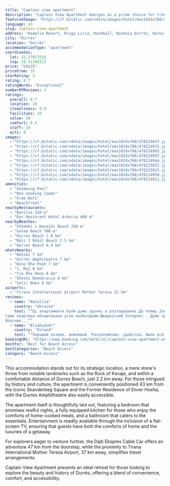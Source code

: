 ```yaml
---
title: "Captain view apartment"
description: "Captain View Apartment emerges as a prime choice for travelers seeking comfort and convenience in Durrës."
featuredImage: "https://cf.bstatic.com/xdata/images/hotel/max1024x768/478224837.jpg?k=18b7e1279b6464ea936e8573cd336dd25bc5c2d3fb9a817da7c7e59ad195d6b8&o=&hp=1"
language: en
slug: captain-view-apartment
address: "Kamelia Resort, Rruga Liria, Rashbull, Bashkia Durrës, Qarku i Durrësit, Shqipëria Veriore, 2021, Shqipëria resort kamelia 3 floor 7, 2021 Durrës, Albania"
city: "Durrës"
location: "Durrës"
accommodationType: "apartment"
coordinates:
  lat: 41.27037616
  lng: 19.51394122
price: "US$35"
priceFrom: 35
starRating: 3
rating: 9.7
ratingWords: "Exceptional"
numberOfReviews: 4
ratings:
  overall: 9.7
  location: 10
  cleanliness: 8.8
  facilities: 10
  value: 10
  comfort: 9.4
  staff: 10
  wifi: 0
images:
  - "https://cf.bstatic.com/xdata/images/hotel/max1024x768/478224837.jpg?k=18b7e1279b6464ea936e8573cd336dd25bc5c2d3fb9a817da7c7e59ad195d6b8&o=&hp=1"
  - "https://cf.bstatic.com/xdata/images/hotel/max1024x768/478224915.jpg?k=2120e059747d033cf7152e817243f6c71b1d2d04f16b5466296b4e1f339721da&o=&hp=1"
  - "https://cf.bstatic.com/xdata/images/hotel/max1024x768/478224993.jpg?k=7797c6a0eb2f24b2997b29e246145d5b4881b29905f4feddbbddcac0d0c237bd&o=&hp=1"
  - "https://cf.bstatic.com/xdata/images/hotel/max1024x768/478224997.jpg?k=117f2ea0330932d054c3732377856df0ea86495063e6ff5e7e183f6ed2af507c&o=&hp=1"
  - "https://cf.bstatic.com/xdata/images/hotel/max1024x768/478224944.jpg?k=1a76861f24f0945d60e9f0ff09646f7f37f8e62610735aa931c0d49b941688d1&o=&hp=1"
  - "https://cf.bstatic.com/xdata/images/hotel/max1024x768/478225021.jpg?k=f5d2c7debf501a06e6c640b32d7f36d7d6fdf7e4612e48a0f07ad030ee9ccf6c&o=&hp=1"
  - "https://cf.bstatic.com/xdata/images/hotel/max1024x768/478225015.jpg?k=67b035a2c102a4d025cf2d83eee5b00c8079cf9c6c6c850b091878d99fa2d50f&o=&hp=1"
  - "https://cf.bstatic.com/xdata/images/hotel/max1024x768/478224958.jpg?k=4aaad117d16fba0496fc16327c9db8dcf2023f2d816c71ac4dff47af344e8439&o=&hp=1"
  - "https://cf.bstatic.com/xdata/images/hotel/max1024x768/478224911.jpg?k=7ce1e7ef00f769a83a06d1321b3b42ba15681ae6a1bb23fe32b3cdc97777b0b1&o=&hp=1"
amenities:
  - "Swimming Pool"
  - "Non-smoking rooms"
  - "Free WiFi"
  - "Beachfront"
nearbyRestaurants:
  - "Benilva 350 m"
  - "Bar Restorant Hotel Arberia 400 m"
nearbyBeaches:
  - "Shkëmbi i Kavajës Beach 250 m"
  - "Golem Beach 700 m"
  - "Durres Beach 1.8 km"
  - "Mali I Robit Beach 2.5 km"
  - "Qerret Beach 4.4 km"
whatsNearby:
  - "Bekimi 7 km"
  - "Durres Amphiteatre 7 km"
  - "Wine Dhe Pooh 7 km"
  - "1. Maj 8 km"
  - "Yje Dhe Hena 8 km"
  - "Sheshi Demokracia 8 km"
  - "Sotir Noka 8 km"
airports:
  - "Tirana International Airport Mother Teresa 22 km"
reviews:
  - name: "Nataliia"
    country: "Ukraine"
    text: "“Ці апартаменти були дуже зручні в розташуванні.До пляжу 2хв.Багато магазинів та ресторанів поруч.
Сама квартира облаштована усім необхідним.Швидкісний Інтернет . Дуже красива тераса з якої відкриваються неймовірні заходи сонця.
Власник...”"
  - name: "Aliaksandr"
    country: "Poland"
    text: "“Хороший хозяин, вежливый. Расположение, удобства. Было всё необходимое. Хорошее соотношение цена-качество.”"
bookingURL: "https://www.booking.com/hotel/al/captain-view-apartment.en-gb.html?aid=8035640"
bestFor: "Best for Beach Access"
bestCategories: "Beach Access"
category: "Beach Access"
---
```


This accommodation stands out for its strategic location, a mere stone's throw from notable landmarks such as the Rock of Kavaje, and within a comfortable distance of Durres Beach, just 2.2 km away. For those intrigued by history and culture, the apartment is conveniently positioned 43 km from the iconic Skanderbeg Square and the Former Residence of Enver Hoxha, with the Durres Amphitheatre also easily accessible.

The apartment itself is thoughtfully laid out, featuring a bedroom that promises restful nights, a fully equipped kitchen for those who enjoy the comforts of home-cooked meals, and a bathroom that caters to the essentials. Entertainment is readily available through the inclusion of a flat-screen TV, ensuring that guests have both the comforts of home and the luxuries of a getaway.

For explorers eager to venture further, the Dajti Ekspres Cable Car offers an adventure 47 km from the doorstep, while the proximity to Tirana International Mother Teresa Airport, 37 km away, simplifies travel arrangements.

Captain View Apartment presents an ideal retreat for those looking to explore the beauty and history of Durrës, offering a blend of convenience, comfort, and accessibility.